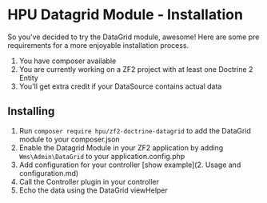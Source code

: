 # HPU Datagrid Module - Installation
So you've decided to try the DataGrid module, awesome! Here are some pre requirements for a more enjoyable installation process. 

1. You have composer available
2. You are currently working on a ZF2 project with at least one Doctrine 2 Entity
3. You'll get extra credit if your DataSource contains actual data

## Installing

1. Run `composer require hpu/zf2-doctrine-datagrid` to add the DataGrid module to your composer.json
2. Enable the Datagrid Module in your ZF2 application by adding `Wms\Admin\DataGrid` to your application.config.php
3. Add configuration for your controller [show example](2. Usage and configuration.md)
4. Call the Controller plugin in your controller
5. Echo the data using the DataGrid viewHelper